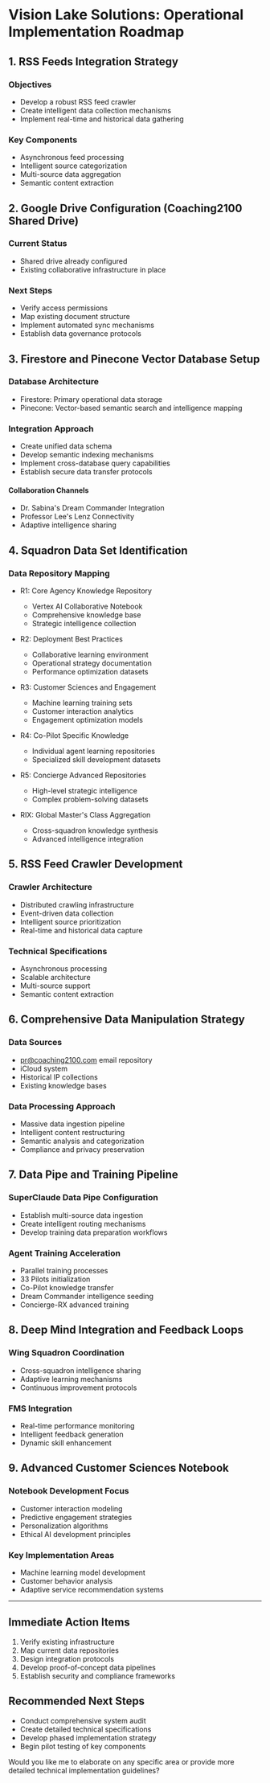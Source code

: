 # Vision Lake Solutions: Operational Implementation Roadmap

## 1. RSS Feeds Integration Strategy
### Objectives
- Develop a robust RSS feed crawler
- Create intelligent data collection mechanisms
- Implement real-time and historical data gathering

### Key Components
- Asynchronous feed processing
- Intelligent source categorization
- Multi-source data aggregation
- Semantic content extraction

## 2. Google Drive Configuration (Coaching2100 Shared Drive)
### Current Status
- Shared drive already configured
- Existing collaborative infrastructure in place

### Next Steps
- Verify access permissions
- Map existing document structure
- Implement automated sync mechanisms
- Establish data governance protocols

## 3. Firestore and Pinecone Vector Database Setup
### Database Architecture
- Firestore: Primary operational data storage
- Pinecone: Vector-based semantic search and intelligence mapping

### Integration Approach
- Create unified data schema
- Develop semantic indexing mechanisms
- Implement cross-database query capabilities
- Establish secure data transfer protocols

#### Collaboration Channels
- Dr. Sabina's Dream Commander Integration
- Professor Lee's Lenz Connectivity
- Adaptive intelligence sharing

## 4. Squadron Data Set Identification
### Data Repository Mapping
- R1: Core Agency Knowledge Repository
  * Vertex AI Collaborative Notebook
  * Comprehensive knowledge base
  * Strategic intelligence collection

- R2: Deployment Best Practices
  * Collaborative learning environment
  * Operational strategy documentation
  * Performance optimization datasets

- R3: Customer Sciences and Engagement
  * Machine learning training sets
  * Customer interaction analytics
  * Engagement optimization models

- R4: Co-Pilot Specific Knowledge
  * Individual agent learning repositories
  * Specialized skill development datasets

- R5: Concierge Advanced Repositories
  * High-level strategic intelligence
  * Complex problem-solving datasets

- RIX: Global Master's Class Aggregation
  * Cross-squadron knowledge synthesis
  * Advanced intelligence integration

## 5. RSS Feed Crawler Development
### Crawler Architecture
- Distributed crawling infrastructure
- Event-driven data collection
- Intelligent source prioritization
- Real-time and historical data capture

### Technical Specifications
- Asynchronous processing
- Scalable architecture
- Multi-source support
- Semantic content extraction

## 6. Comprehensive Data Manipulation Strategy
### Data Sources
- pr@coaching2100.com email repository
- iCloud system
- Historical IP collections
- Existing knowledge bases

### Data Processing Approach
- Massive data ingestion pipeline
- Intelligent content restructuring
- Semantic analysis and categorization
- Compliance and privacy preservation

## 7. Data Pipe and Training Pipeline
### SuperClaude Data Pipe Configuration
- Establish multi-source data ingestion
- Create intelligent routing mechanisms
- Develop training data preparation workflows

### Agent Training Acceleration
- Parallel training processes
- 33 Pilots initialization
- Co-Pilot knowledge transfer
- Dream Commander intelligence seeding
- Concierge-RX advanced training

## 8. Deep Mind Integration and Feedback Loops
### Wing Squadron Coordination
- Cross-squadron intelligence sharing
- Adaptive learning mechanisms
- Continuous improvement protocols

### FMS Integration
- Real-time performance monitoring
- Intelligent feedback generation
- Dynamic skill enhancement

## 9. Advanced Customer Sciences Notebook
### Notebook Development Focus
- Customer interaction modeling
- Predictive engagement strategies
- Personalization algorithms
- Ethical AI development principles

### Key Implementation Areas
- Machine learning model development
- Customer behavior analysis
- Adaptive service recommendation systems

---

## Immediate Action Items
1. Verify existing infrastructure
2. Map current data repositories
3. Design integration protocols
4. Develop proof-of-concept data pipelines
5. Establish security and compliance frameworks

## Recommended Next Steps
- Conduct comprehensive system audit
- Create detailed technical specifications
- Develop phased implementation strategy
- Begin pilot testing of key components

Would you like me to elaborate on any specific area or provide more detailed technical implementation guidelines?
